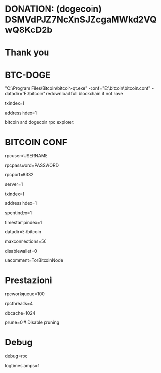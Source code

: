 # DONATION: (dogecoin) DSMVdPJZ7NcXnSJZcgaMWkd2VQwQ8KcD2b
# Thank you 


# BTC-DOGE
"C:\Program Files\Bitcoin\bitcoin-qt.exe" -conf="E:\bitcoin\bitcoin.conf" -datadir="E:\bitcoin"
redownload full blockchain if not have 

txindex=1

addressindex=1

bitcoin and dogecoin rpc explorer:
# BITCOIN CONF
rpcuser=USERNAME

rpcpassword=PASSWORD

rpcport=8332

server=1

txindex=1

addressindex=1

spentindex=1

timestampindex=1

datadir=E:\bitcoin

maxconnections=50

disablewallet=0

uacomment=TorBitcoinNode

# Prestazioni

rpcworkqueue=100

rpcthreads=4

dbcache=1024

prune=0  # Disable pruning

# Debug

debug=rpc

logtimestamps=1
